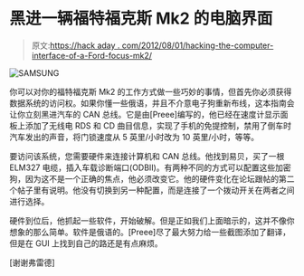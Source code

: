# 黑进一辆福特福克斯 Mk2 的电脑界面

> 原文:[https://hack aday . com/2012/08/01/hacking-the-computer-interface-of-a-Ford-focus-mk2/](https://hackaday.com/2012/08/01/hacking-the-computer-interface-of-a-ford-focus-mk2/)

![](../Images/2cd4f023ddd187d98993f14f13f40959.png "SAMSUNG")

你可以对你的福特福克斯 Mk2 的工作方式做一些巧妙的事情，但首先你必须获得数据系统的访问权。如果你懂一些俄语，并且不介意电子狗重新布线，这本指南会让你立刻黑进汽车的 CAN 总线。它是由[Preee]编写的，他已经在速度计显示面板上添加了无线电 RDS 和 CD 曲目信息，实现了手机的免提控制，禁用了倒车时汽车发出的声音，将门锁速度从 5 英里/小时改为 10 英里/小时，等等。

要访问该系统，您需要硬件来连接计算机和 CAN 总线。他找到易贝，买了一根 ELM327 电缆，插入车载诊断端口(ODBII)。有两种不同的方式可以配置这些加密狗，因为这不是一个正确的焦点，他必须改变它。他的硬件变化在论坛跟帖的第二个帖子里有说明。他没有切换到另一种配置，而是连接了一个拨动开关在两者之间进行选择。

硬件到位后，他抓起一些软件，开始破解。但是正如我们上面暗示的，这并不像你想象的那么简单。软件是俄语的。[Preee]尽了最大努力给一些截图添加了翻译，但是在 GUI 上找到自己的路还是有点麻烦。

[谢谢弗雷德]